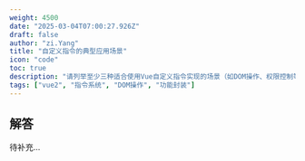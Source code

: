 ```yaml
---
weight: 4500
date: "2025-03-04T07:00:27.926Z"
draft: false
author: "zi.Yang"
title: "自定义指令的典型应用场景"
icon: "code"
toc: true
description: "请列举至少三种适合使用Vue自定义指令实现的场景（如DOM操作、权限控制等），并说明为何这些场景更适合用指令而非组件封装。给出实现图片懒加载指令的具体代码设计思路。"
tags: ["vue2", "指令系统", "DOM操作", "功能封装"]
---
```


## 解答

待补充...
